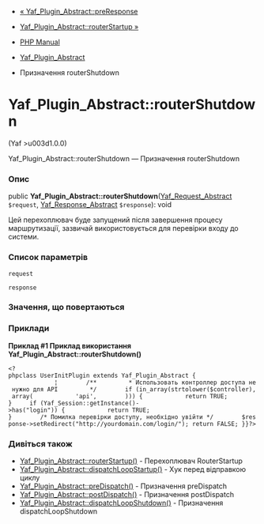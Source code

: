 - [«
Yaf_Plugin_Abstract::preResponse](yaf-plugin-abstract.preresponse.md)
- [Yaf_Plugin_Abstract::routerStartup
»](yaf-plugin-abstract.routerstartup.md)

- [PHP Manual](index.md)
- [Yaf_Plugin_Abstract](class.yaf-plugin-abstract.md)
- Призначення routerShutdown

# Yaf_Plugin_Abstract::routerShutdown

(Yaf \>u003d1.0.0)

Yaf_Plugin_Abstract::routerShutdown — Призначення routerShutdown

### Опис

public
**Yaf_Plugin_Abstract::routerShutdown**([Yaf_Request_Abstract](class.yaf-request-abstract.md)
`$request`, [Yaf_Response_Abstract](class.yaf-response-abstract.md)
`$response`): void

Цей перехоплювач буде запущений після завершення процесу маршрутизації,
зазвичай використовується для перевірки входу до системи.

### Список параметрів

`request`

`response`

### Значення, що повертаються

### Приклади

**Приклад #1 Приклад використання
**Yaf_Plugin_Abstract::routerShutdown()****

`<?phpclass UserInitPlugin extends Yaf_Plugin_Abstract {                              ¦        /**         * Использовать контроллер доступа не нужно для API         */        if (in_array(strtolower($controller), array(            'api',        ))) {            return TRUE; }     if (Yaf_Session::getInstance()->has("login")) {            return TRUE; }        /* Помилка перевірки доступу, необхідно увійти */        $response->setRedirect("http://yourdomain.com/login/"); return FALSE; }}?> `

### Дивіться також

- [Yaf_Plugin_Abstract::routerStartup()](yaf-plugin-abstract.routerstartup.md) -
Перехоплювач RouterStartup
- [Yaf_Plugin_Abstract::dispatchLoopStartup()](yaf-plugin-abstract.dispatchloopstartup.md) -
Хук перед відправкою циклу
- [Yaf_Plugin_Abstract::preDispatch()](yaf-plugin-abstract.predispatch.md) -
Призначення preDispatch
- [Yaf_Plugin_Abstract::postDispatch()](yaf-plugin-abstract.postdispatch.md) -
Призначення postDispatch
- [Yaf_Plugin_Abstract::dispatchLoopShutdown()](yaf-plugin-abstract.dispatchloopshutdown.md) -
Призначення dispatchLoopShutdown
